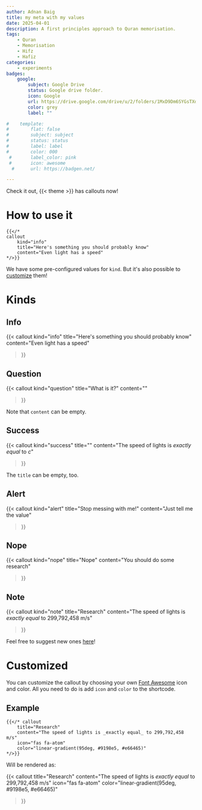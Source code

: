 ```yaml
---
author: Adnan Baig 
title: my meta with my values
date: 2025-04-01
description: A first principles approach to Quran memorisation.
tags: 
    - Quran
    - Memorisation
    - Hifz
    - Hafiz
categories:
    - experiments
badges:
    google:
        subject: Google Drive
        status: Google drive folder.
        icon: Google
        url: https://drive.google.com/drive/u/2/folders/1MxD9Dm6SYGsTXdnVrBTV0qstPYqqrQ9M
        color: grey
        label: ""

#    template:
#        flat: false
#        subject: subject
#        status: status
#        label: label
#        color: 000
 #       label_color: pink
 #       icon: awesome
  #      url: https://badgen.net/

---
```



Check it out, {{< theme >}} has callouts now!

<!--more-->

# How to use it

```go-html-template
{{</* 
callout 
    kind="info"
    title="Here's something you should probably know"
    content="Even light has a speed"
*/>}}
```

We have some pre-configured values for `kind`. But it's also possible to [customize](#customized) them!

# Kinds

## Info
{{< callout 
    kind="info"
    title="Here's something you should probably know"
    content="Even light has a speed"
>}}

## Question

{{< callout 
    kind="question"
    title="What is it?"
    content=""
>}}

Note that `content` can be empty.

## Success

{{< callout 
    kind="success"
    title=""
    content="The speed of lights is _exactly equal_ to $c$"
>}}

The `title` can be empty, too.

## Alert

{{< callout 
    kind="alert"
    title="Stop messing with me!"
    content="Just tell me the value"
>}}

## Nope

{{< callout 
    kind="nope"
    title="Nope"
    content="You should do some research"
>}}


## Note

{{< callout 
    kind="note"
    title="Research"
    content="The speed of lights is _exactly equal_ to 299,792,458 m/s"
>}}

Feel free to suggest new ones [here](https://github.com/LucasVadilho/heyo-hugo-theme)!

# Customized

You can customize the callout by choosing your own [Font Awesome](https://fontawesome.com/search) icon and color. All you need to do is add `icon` and `color` to the shortcode.

## Example

```
{{</* callout 
    title="Research"
    content="The speed of lights is _exactly equal_ to 299,792,458 m/s"
    icon="fas fa-atom"
    color="linear-gradient(95deg, #9198e5, #e66465)"
*/>}}
```

Will be rendered as:

{{< callout 
    title="Research"
    content="The speed of lights is _exactly equal_ to 299,792,458 m/s"
    icon="fas fa-atom"
    color="linear-gradient(95deg, #9198e5, #e66465)"
>}}
